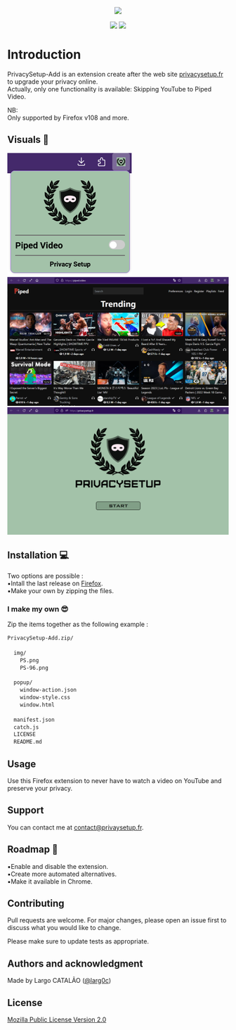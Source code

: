 <p align="center">
    <img src="https://privacysetup.fr/images/Index/HOME.png"
        height="200">
</p>
<p align="center">
    <img src="https://img.shields.io/badge/license-MPL%202.0-black" />
    <img src="https://img.shields.io/badge/version-0.1.1--alpha-brightgreen" />
</p>


# Introduction
PrivacySetup-Add is an extension create after the web site [privacysetup.fr](https://privacysetup.fr) to upgrade your privacy online.\
Actually, only one functionality is available: Skipping YouTube to Piped Video.

NB:\
Only supported by Firefox v108 and more.

## Visuals 📸
![PrivacySetup-Add Popup](README-files/PS_popup.png "PrivacySetup-Add Popup")
![PipedVideo website](README-files/PipedVideo.png "PipedVideo website")
![PrivacySetup website](README-files/PrivacySetup.png "PrivacySetup website")

## Installation 💻

Two options are possible :\
▪️Intall the last release on [Firefox](https://addons.mozilla.org/fr/firefox/addon/privacy-setup/).\
▪️Make your own by zipping the files.

### I make my own 😎
Zip the items together as the following example  :

```bash
PrivacySetup-Add.zip/

  img/
    PS.png
    PS-96.png

  popup/
    window-action.json
    window-style.css
    window.html

  manifest.json
  catch.js
  LICENSE
  README.md


```

## Usage

Use this Firefox extension to never have to watch a video on YouTube and preserve your privacy.

## Support

You can contact me at [contact@privaysetup.fr](mailto:contact@privacysetup.fr "Contact").

## Roadmap 🎯

▪️Enable and disable the extension.\
▪️Create more automated alternatives.\
▪️Make it available in Chrome.

## Contributing

Pull requests are welcome. For major changes, please open an issue first
to discuss what you would like to change.

Please make sure to update tests as appropriate.

## Authors and acknowledgment
Made by Largo CATALÃO ([@larg0c](https://github.com/larg0c))

## License

[Mozilla Public License Version 2.0](http://mozilla.org/MPL/2.0/)
